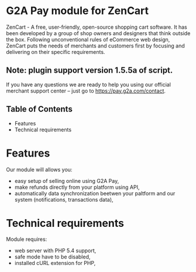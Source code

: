 # G2A Pay module for ZenCart

ZenCart - A free, user-friendly, open-source shopping cart software. It has been developed by a group of shop owners and designers that think outside the box. Following unconventional rules of eCommerce web design, ZenCart puts the needs of merchants and customers first by focusing and delivering on their specific requirements.

## Note: plugin support version 1.5.5a of script.

If you have any questions we are ready to help you using our official 
merchant support center – just go to https://pay.g2a.com/contact.

## Table of Contents

- Features
- Technical requirements

# Features

Our module will allows you:

- easy setup of selling online using G2A Pay,
- make refunds directly from your platform using API,
- automatically data synchronization beetwen your paltform and our system (notifications, transactions data),

# Technical requirements

Module requires:

- web server with PHP 5.4 support,
- safe mode have to be disabled,
- installed cURL extension for PHP,
